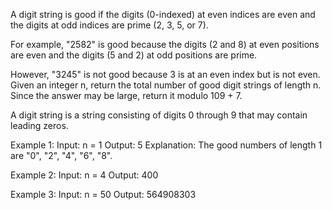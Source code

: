 A digit string is good if the digits (0-indexed) at even indices are even and the digits at odd indices are prime (2, 3, 5, or 7).

For example, "2582" is good because the digits (2 and 8) at even positions are even and the digits (5 and 2) at odd positions are prime.

However, "3245" is not good because 3 is at an even index but is not even.
Given an integer n, return the total number of good digit strings of length n. Since the answer may be large, return it modulo 109 + 7.

A digit string is a string consisting of digits 0 through 9 that may contain leading zeros.

Example 1:
Input: n = 1
Output: 5
Explanation: The good numbers of length 1 are "0", "2", "4", "6", "8".

Example 2:
Input: n = 4
Output: 400

Example 3:
Input: n = 50
Output: 564908303
